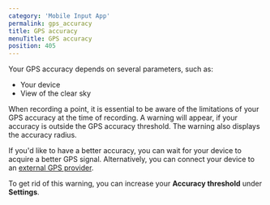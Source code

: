 ```yaml
---
category: 'Mobile Input App'
permalink: gps_accuracy
title: GPS accuracy
menuTitle: GPS accuracy
position: 405
---
```

<!--- IMPORTANT: This permlink is referenced from InputApp -->

Your GPS accuracy depends on several parameters, such as:
- Your device
- View of the clear sky

When recording a point, it is essential to be aware of the limitations of your GPS accuracy at the time of recording. A warning will appear, if your accuracy is outside the GPS accuracy threshold. The warning also displays the accuracy radius.

If you'd like to have  a better accuracy, you can wait for your device to acquire a better GPS signal. Alternatively, you can connect your device to an [external GPS provider](./external_gps).

To get rid of this warning, you can increase your **Accuracy threshold** under **Settings**.
